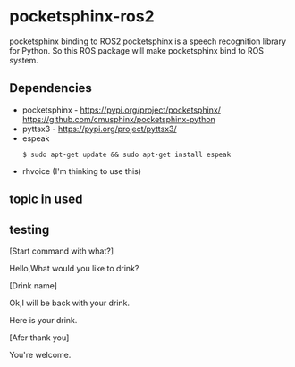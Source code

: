 # pocketsphinx-ros2
pocketsphinx binding to ROS2
pocketsphinx is a speech recognition library for Python. So this ROS package will make pocketsphinx bind to ROS system.


## Dependencies
- pocketsphinx - 
    https://pypi.org/project/pocketsphinx/
    https://github.com/cmusphinx/pocketsphinx-python
- pyttsx3 - 
    https://pypi.org/project/pyttsx3/
- espeak
    ```
    $ sudo apt-get update && sudo apt-get install espeak
    ```
- rhvoice (I'm thinking to use this)
    


## topic in used


## testing
[Start command with what?]

Hello,What would you like to drink?

[Drink name]

Ok,I will be back with your drink.

Here is your drink.

[Afer thank you]

You're welcome.